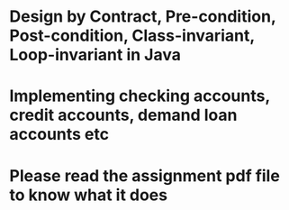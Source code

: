 # Design by Contract, Pre-condition, Post-condition, Class-invariant, Loop-invariant in Java
# Implementing checking accounts, credit accounts, demand loan accounts etc
# Please read the assignment pdf file to know what it does
